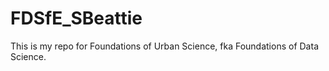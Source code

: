 # FDSfE_SBeattie

This is my repo for Foundations of Urban Science, fka Foundations of Data Science.
